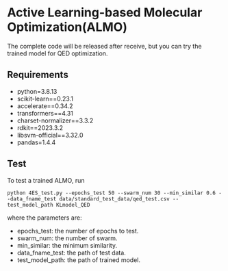 # Active Learning-based Molecular Optimization(ALMO)

The complete code will be released after receive, but you can try the trained model for QED optimization.

## Requirements
* python=3.8.13 
* scikit-learn==0.23.1
* accelerate==0.34.2
* transformers==4.31
* charset-normalizer==3.3.2
* rdkit==2023.3.2
* libsvm-official==3.32.0
* pandas=1.4.4


## Test
To test a trained ALMO, run

    python 4ES_test.py --epochs_test 50 --swarm_num 30 --min_similar 0.6 --data_fname_test data/standard_test_data/qed_test.csv --test_model_path KLmodel_QED

where the parameters are:
* epochs_test: the number of epochs to test.
* swarm_num: the number of swarm.
* min_similar: the minimum similarity.
* data_fname_test: the path of test data.
* test_model_path: the path of trained model.

